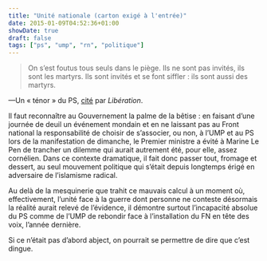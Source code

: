 ```yaml
---
title: "Unité nationale (carton exigé à l'entrée)"
date: 2015-01-09T04:52:36+01:00
showDate: true
draft: false
tags: ["ps", "ump", "rn", "politique"]
---
```

> On s’est foutus tous seuls dans le piège. Ils ne sont pas invités, ils sont les martyrs. Ils sont invités et se font siffler : ils sont aussi des martyrs.

—Un &laquo;&nbsp;ténor&nbsp;&raquo; du PS, [cité](http://www.liberation.fr/politiques/2015/01/08/marcher-ou-non-avec-le-fn-une-union-nationale-a-geometrie-variable_1176586?xtor=rss-450) par _Libération_.

Il faut reconnaître au Gouvernement la palme de la bêtise : en faisant d’une journée de deuil un événement mondain et en ne laissant pas au Front national la responsabilité de choisir de s’associer, ou non, à l’UMP et au PS lors de la manifestation de dimanche, le Premier ministre a évité à Marine Le Pen de trancher un dilemme qui aurait autrement été, pour elle, assez cornélien. Dans ce contexte dramatique, il fait donc passer tout, fromage et dessert, au seul mouvement politique qui s’était depuis longtemps érigé en adversaire de l’islamisme radical.

Au delà de la mesquinerie que trahit ce mauvais calcul à un moment où, effectivement, l’unité face à la guerre dont personne ne conteste désormais la réalité aurait relevé de l’évidence, il démontre surtout l’incapacité absolue du PS comme de l’UMP de rebondir face à l’installation du FN en tête des voix, l’année dernière.

Si ce n’était pas d’abord abject, on pourrait se permettre de dire que c’est dingue.